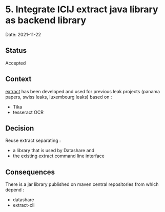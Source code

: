 # 5. Integrate ICIJ extract java library as backend library

Date: 2021-11-22

## Status

Accepted

## Context

[extract](https://github.com/ICIJ/extract) has been developed and used for previous leak projects (panama papers, swiss leaks, luxembourg leaks) based on :

* Tika
* tesseract OCR

## Decision

Reuse extract separating : 

* a library that is used by Datashare and
* the existing extract command line interface

## Consequences

There is a jar library published on maven central repositories from which depend : 
- datashare 
- extract-cli
